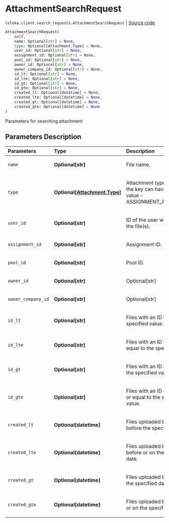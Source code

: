 # AttachmentSearchRequest
`toloka.client.search_requests.AttachmentSearchRequest` | [Source code](https://github.com/Toloka/toloka-kit/blob/v0.1.26/src/client/search_requests.py#L630)

```python
AttachmentSearchRequest(
    self,
    name: Optional[str] = None,
    type: Optional[Attachment.Type] = None,
    user_id: Optional[str] = None,
    assignment_id: Optional[str] = None,
    pool_id: Optional[str] = None,
    owner_id: Optional[str] = None,
    owner_company_id: Optional[str] = None,
    id_lt: Optional[str] = None,
    id_lte: Optional[str] = None,
    id_gt: Optional[str] = None,
    id_gte: Optional[str] = None,
    created_lt: Optional[datetime] = None,
    created_lte: Optional[datetime] = None,
    created_gt: Optional[datetime] = None,
    created_gte: Optional[datetime] = None
)
```

Parameters for searching attachment

## Parameters Description

| Parameters | Type | Description |
| :----------| :----| :-----------|
`name`|**Optional\[str\]**|<p>File name.</p>
`type`|**Optional\[[Attachment.Type](toloka.client.attachment.Attachment.Type.md)\]**|<p>Attachment type. Currently the key can have only one value - ASSIGNMENT_ATTACHMENT.</p>
`user_id`|**Optional\[str\]**|<p>ID of the user who uploaded the file(s).</p>
`assignment_id`|**Optional\[str\]**|<p>Assignment ID.</p>
`pool_id`|**Optional\[str\]**|<p>Pool ID.</p>
`owner_id`|**Optional\[str\]**|<p>Optional[str]</p>
`owner_company_id`|**Optional\[str\]**|<p>Optional[str]</p>
`id_lt`|**Optional\[str\]**|<p>Files with an ID less than the specified value.</p>
`id_lte`|**Optional\[str\]**|<p>Files with an ID less than or equal to the specified value.</p>
`id_gt`|**Optional\[str\]**|<p>Files with an ID greater than the specified value.</p>
`id_gte`|**Optional\[str\]**|<p>Files with an ID greater than or equal to the specified value.</p>
`created_lt`|**Optional\[datetime\]**|<p>Files uploaded by users before the specified date.</p>
`created_lte`|**Optional\[datetime\]**|<p>Files uploaded by users before or on the specified date.</p>
`created_gt`|**Optional\[datetime\]**|<p>Files uploaded by users after the specified date.</p>
`created_gte`|**Optional\[datetime\]**|<p>Files uploaded by users after or on the specified date.</p>
